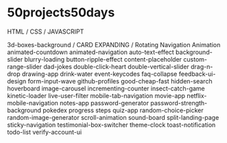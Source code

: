 # 50projects50days
 HTML / CSS / JAVASCRIPT
 
 
3d-boxes-background / 
CARD EXPANDING / 
Rotating Navigation Animation
animated-countdown
animated-navigation
auto-text-effect
background-slider
blurry-loading
button-ripple-effect
content-placeholder
custom-range-slider
dad-jokes
double-click-heart
double-vertical-slider
drag-n-drop
drawing-app
drink-water
event-keycodes
faq-collapse
feedback-ui-design
form-input-wave
github-profiles
good-cheap-fast
hidden-search
hoverboard
image-carousel
incrementing-counter
insect-catch-game
kinetic-loader
live-user-filter
mobile-tab-navigation
movie-app
netflix-mobile-navigation
notes-app
password-generator
password-strength-background
pokedex
progress steps
quiz-app
random-choice-picker
random-image-generator
scroll-animation
sound-board
split-landing-page
sticky-navigation
testimonial-box-switcher
theme-clock
toast-notification
todo-list
verify-account-ui
